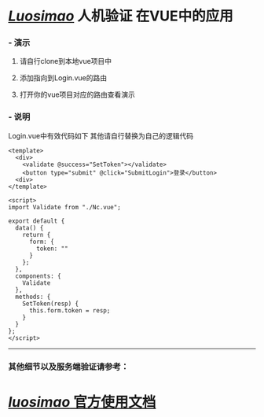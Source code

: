 # [*Luosimao*](https://luosimao.com/service/captcha "Luosimao") 人机验证 在VUE中的应用

### - 演示
1. 请自行clone到本地vue项目中

2. 添加指向到Login.vue的路由

3. 打开你的vue项目对应的路由查看演示

### - 说明
Login.vue中有效代码如下  其他请自行替换为自己的逻辑代码


    <template>
      <div>
        <validate @success="SetToken"></validate>
        <button type="submit" @click="SubmitLogin">登录</button>
      <div>
    </template>
    
    <script>
    import Validate from "./Nc.vue";
    
    export default {
      data() {
        return {
          form: {
            token: ""
          }
        };
      },
      components: {
        Validate
      },
      methods: {
        SetToken(resp) {
          this.form.token = resp;
        }
      }
    };
    </script>
    

------------

### 其他细节以及服务端验证请参考：

# [*luosimao* 官方使用文档](https://luosimao.com/docs/api/56 "luosimao官方使用文档")
